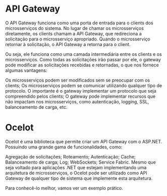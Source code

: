 # API Gateway

O API Gateway funciona como uma porta de entrada para o clients dos microsserviços do sistema. No lugar de chamar os microsserviços diretamente, os clients chamam a API Gateway, que redireciona a solicitação para o microsserviço apropriado. Quando o microsserviço retornar à solicitação, o API Gateway a retorna para o client.

Ou seja, ele funciona como uma camada intermediária entre os clients e os microsserviços. Como todas as solicitações irão passar por ele, o gateway pode modificar as solicitações recebidas e retornadas, o que nos fornece algumas vantagens:

Os microsserviços podem ser modificados sem se preocupar com os clients;
Os microsserviços podem se comunicar utilizando qualquer tipo de protocolo. O importante é o gateway implementar um protocolo que seja compreendido pelos clients;
O gateway pode implementar recursos que não impactam nos microsserviços, como autenticação, logging, SSL, balanceamento de carga, etc.

# Ocelot
Ocelot é uma biblioteca que permite criar um API Gateway com o ASP.NET. Possuindo uma grande gama de funcionalidades, como:

Agregação de solicitações;
Roteamento;
Autenticação;
Cache;
Balanceamento de carga;
Log;
WebSockets;
Service Fabric.
Mesmo que seja voltado para aplicações .NET que estejam implementando uma arquitetura de microsserviços, o Ocelot pode ser utilizado como API Gateway de qualquer tipo de sistema que implemente esta arquitetura.

Para conhecê-lo melhor, vamos ver um exemplo prático.
